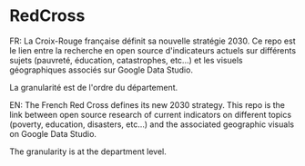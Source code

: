 # RedCross

FR:
La Croix-Rouge française définit sa nouvelle stratégie 2030. 
Ce repo est le lien entre la recherche en open source d'indicateurs actuels sur différents sujets (pauvreté, éducation, catastrophes, etc...) et les visuels géographiques associés sur Google Data Studio. 

La granularité est de l'ordre du département.

EN:
The French Red Cross defines its new 2030 strategy. 
This repo is the link between open source research of current indicators on different topics (poverty, education, disasters, etc...) and the associated geographic visuals on Google Data Studio. 

The granularity is at the department level.
